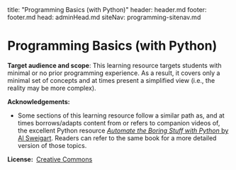<frontmatter>
title: "Programming Basics (with Python)"
header: header.md
footer: footer.md
head: adminHead.md
siteNav: programming-sitenav.md
</frontmatter>

<div class="website-content" id="main">

# Programming Basics (with Python)

<tip-box> 

**Target audience and scope**: This learning resource targets students with minimal or no prior programming experience. As a result, it covers only a minimal set of concepts and at times present a simplified view (i.e., the reality may be more complex).

**Acknowledgements:**
* Some sections of this learning resource follow a similar path as, and at times borrows/adapts content from or refers to companion videos of, the excellent Python resource [_Automate the Boring Stuff with Python_ by Al Sweigart](http://automatetheboringstuff.com/). Readers can refer to the same book for a more detailed version of those topics.

**License:&nbsp;** [Creative Commons](https://creativecommons.org/licenses/by-nc-sa/3.0/)
</tip-box>


</div>